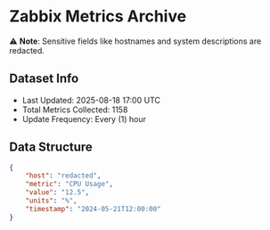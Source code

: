 # Zabbix Metrics Archive

⚠️ **Note**: Sensitive fields like hostnames and system descriptions are redacted.

## Dataset Info
- Last Updated: 2025-08-18 17:00 UTC
- Total Metrics Collected: 1158
- Update Frequency: Every (1) hour

## Data Structure
```json
{
    "host": "redacted",
    "metric": "CPU Usage",
    "value": "12.5",
    "units": "%",
    "timestamp": "2024-05-21T12:00:00"
}
```
